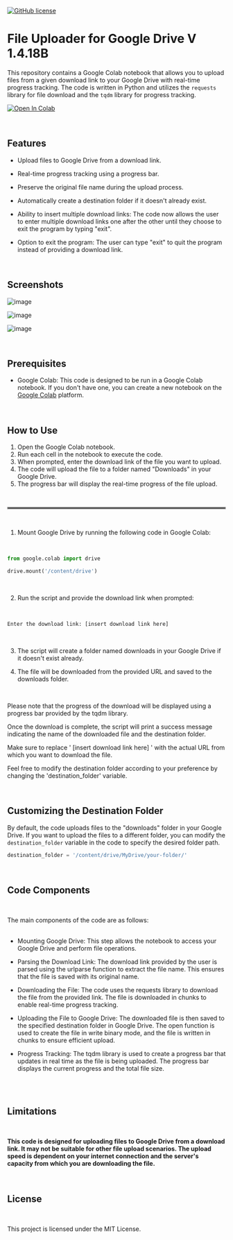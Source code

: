 

[![GitHub license](https://img.shields.io/github/license/Naereen/StrapDown.js.svg)](https://github.com/akhi07rx/File-Uploader-for-Google-Drive/blob/main/LICENSE)



# File Uploader for Google Drive V 1.4.18B

This repository contains a Google Colab notebook that allows you to upload files from a given download link to your Google Drive with real-time progress tracking. The code is written in Python and utilizes the `requests` library for file download and the `tqdm` library for progress tracking.

[![Open In Colab](https://colab.research.google.com/assets/colab-badge.svg)](https://colab.research.google.com/github/akhi07rx/File-Uploader-for-Google-Drive/blob/main/File_Uploader_for_Google_Drive_V_1_217B.ipynb)


<br />

## Features

- Upload files to Google Drive from a download link.
- Real-time progress tracking using a progress bar.
- Preserve the original file name during the upload process.
- Automatically create a destination folder if it doesn't already exist.
- Ability to insert multiple download links: The code now allows the user to enter multiple download links one after the other until they choose to exit the program by typing "exit".

- Option to exit the program: The user can type "exit" to quit the program instead of providing a download link.


<br />

## Screenshots

![image](https://github.com/akhi07rx/File-Uploader-for-Google-Drive/assets/89210430/f215a80d-c5ea-4899-81a5-87a0f7174050)

![image](https://github.com/akhi07rx/File-Uploader-for-Google-Drive/assets/89210430/81241900-87c2-4004-ab1e-b131c6aa97f9)

![image](https://github.com/akhi07rx/File-Uploader-for-Google-Drive/assets/89210430/005edd65-1c32-4bf5-8e1f-0975391ba592)


<br />

## Prerequisites

- Google Colab: This code is designed to be run in a Google Colab notebook. If you don't have one, you can create a new notebook on the [Google Colab](https://colab.research.google.com) platform.

<br />

## How to Use

1. Open the Google Colab notebook.
2. Run each cell in the notebook to execute the code.
3. When prompted, enter the download link of the file you want to upload.
4. The code will upload the file to a folder named "Downloads" in your Google Drive.
5. The progress bar will display the real-time progress of the file upload.

<br />

<hr style="border:2px solid gray">

<br />


1. Mount Google Drive by running the following code in Google Colab:
<br />

```python
from google.colab import drive

drive.mount('/content/drive')
```
<br />

2. Run the script and provide the download link when prompted:
<br />

```python
Enter the download link: [insert download link here]
```

<br />

3. The script will create a folder named downloads in your Google Drive if it doesn't exist already.

4. The file will be downloaded from the provided URL and saved to the downloads folder.

<br />

Please note that the progress of the download will be displayed using a progress bar provided by the tqdm library.

Once the download is complete, the script will print a success message indicating the name of the downloaded file and the destination folder.

Make sure to replace ' [insert download link here] ' with the actual URL from which you want to download the file.

Feel free to modify the destination folder according to your preference by changing the 'destination_folder' variable.


<br />

## Customizing the Destination Folder

By default, the code uploads files to the "downloads" folder in your Google Drive. If you want to upload the files to a different folder, you can modify the `destination_folder` variable in the code to specify the desired folder path.

```python
destination_folder = '/content/drive/MyDrive/your-folder/'
```

<br />

## Code Components
<br />

The main components of the code are as follows:
<br />
<br />


- Mounting Google Drive: This step allows the notebook to access your Google Drive and perform file operations.

- Parsing the Download Link: The download link provided by the user is parsed using the urlparse function to extract the file name. This ensures that the file is saved with its original name.

- Downloading the File: The code uses the requests library to download the file from the provided link. The file is downloaded in chunks to enable real-time progress tracking.

- Uploading the File to Google Drive: The downloaded file is then saved to the specified destination folder in Google Drive. The open function is used to create the file in write binary mode, and the file is written in chunks to ensure efficient upload.

- Progress Tracking: The tqdm library is used to create a progress bar that updates in real time as the file is being uploaded. The progress bar displays the current progress and the total file size.

<br />
<br />

## Limitations
<br />

**This code is designed for uploading files to Google Drive from a download link. It may not be suitable for other file upload scenarios.
The upload speed is dependent on your internet connection and the server's capacity from which you are downloading the file.**

<br />

## License
<br />

This project is licensed under the MIT License.